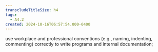 ```yaml
---
transcludeTitleSize: h4
tags:
  - A4.2
created: 2024-10-16T06:57:54.000-0400
---
```

use workplace and professional conventions (e.g., naming, indenting, commenting) correctly to write programs and internal documentation;
